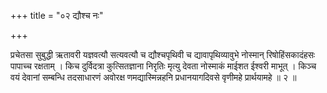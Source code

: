+++
title = "०२ द्यौश्च नः"

+++

प्रचेतसा सुबुद्धी ऋतावरी यज्ञवत्यौ सत्यवत्यौ च द्यौश्चपृथिवी च द्यावापृथिव्यावुभे नोस्मान् रिषोहिंसकादंहसः पापाच्च रक्षताम् । किच दुर्विदत्रा कुत्सितज्ञाना निरृतिः मृत्यु देवता नोस्माकं माईशत ईश्वरी माभूत् । किञ्च वयं देवानां सम्बन्धि तदसाधारणं अवोरक्ष णमद्यास्मिन्नहनि प्रधानयागदिवसे वृणीमहे प्रार्थयामहे ॥ २ ॥